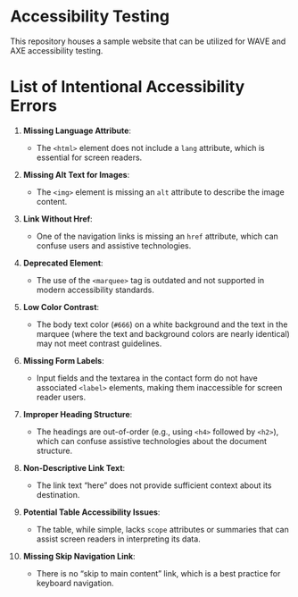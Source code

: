 # Accessibility Testing
This repository houses a sample website that can be utilized for WAVE and AXE accessibility testing.

# List of Intentional Accessibility Errors

1. **Missing Language Attribute**:
   - The `<html>` element does not include a `lang` attribute, which is essential for screen readers.

2. **Missing Alt Text for Images**:
   - The `<img>` element is missing an `alt` attribute to describe the image content.

3. **Link Without Href**:
   - One of the navigation links is missing an `href` attribute, which can confuse users and assistive technologies.

4. **Deprecated Element**:
   - The use of the `<marquee>` tag is outdated and not supported in modern accessibility standards.

5. **Low Color Contrast**:
   - The body text color (`#666`) on a white background and the text in the marquee (where the text and background colors are nearly identical) may not meet contrast guidelines.

6. **Missing Form Labels**:
   - Input fields and the textarea in the contact form do not have associated `<label>` elements, making them inaccessible for screen reader users.

7. **Improper Heading Structure**:
   - The headings are out-of-order (e.g., using `<h4>` followed by `<h2>`), which can confuse assistive technologies about the document structure.

8. **Non-Descriptive Link Text**:
   - The link text “here” does not provide sufficient context about its destination.

9. **Potential Table Accessibility Issues**:
   - The table, while simple, lacks `scope` attributes or summaries that can assist screen readers in interpreting its data.

10. **Missing Skip Navigation Link**:
    - There is no “skip to main content” link, which is a best practice for keyboard navigation.
